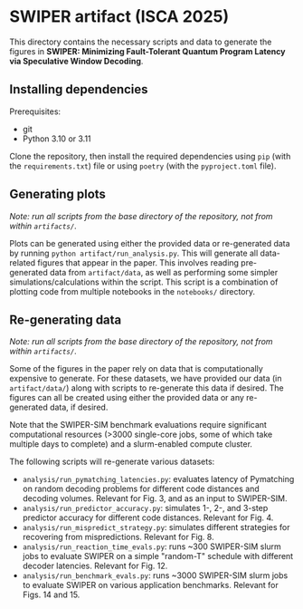 # SWIPER artifact (ISCA 2025)

This directory contains the necessary scripts and data to generate the figures
in **SWIPER: Minimizing Fault-Tolerant Quantum Program Latency via Speculative
Window Decoding**.

## Installing dependencies
Prerequisites:
- git
- Python 3.10 or 3.11

Clone the repository, then install the required dependencies
using `pip` (with the `requirements.txt`) file or using `poetry` (with the
`pyproject.toml` file).

## Generating plots
*Note: run all scripts from the base directory of the repository, not from within
`artifacts/`.*

Plots can be generated using either the provided data or re-generated data by
running `python artifact/run_analysis.py`. This will generate all data-related
figures that appear in the paper. This involves reading pre-generated data from
`artifact/data`, as well as performing some simpler simulations/calculations
within the script. This script is a combination of
plotting code from multiple notebooks in the `notebooks/` directory.

## Re-generating data
*Note: run all scripts from the base directory of the repository, not from within
`artifacts/`.*

Some of the figures in the paper rely on data that is computationally expensive
to generate. For these datasets, we have provided our data (in `artifact/data/`)
along with scripts to re-generate this data if desired. The figures can all be
created using either the provided data or any re-generated data, if desired.

Note that the SWIPER-SIM
benchmark evaluations require significant computational resources (>3000
single-core jobs, some of which take multiple days to complete) and a
slurm-enabled compute cluster.

The following scripts will re-generate various datasets:

- `analysis/run_pymatching_latencies.py`: evaluates latency of Pymatching on
  random decoding problems for different code distances and decoding volumes.
  Relevant for Fig. 3, and as an input to SWIPER-SIM.
- `analysis/run_predictor_accuracy.py`: simulates 1-, 2-, and 3-step predictor
  accuracy for different code distances. Relevant for Fig. 4.
- `analysis/run_mispredict_strategy.py`: simulates different strategies for
  recovering from mispredictions. Relevant for Fig. 8.
- `analysis/run_reaction_time_evals.py`: runs ~300 SWIPER-SIM slurm jobs to
  evaluate SWIPER on a simple "random-T" schedule with different decoder
  latencies. Relevant for Fig. 12.
- `analysis/run_benchmark_evals.py`: runs ~3000 SWIPER-SIM slurm jobs to evaluate
  SWIPER on various application benchmarks. Relevant for Figs. 14 and 15.